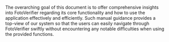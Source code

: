 ﻿The overarching goal of this document is to offer comprehensive insights into FotoVerifier regarding its core functionality and how to use the application effectively and efficiently. Such manual guidance provides a top-view of our system so that the users can easily navigate through FotoVerifier swiftly without encountering any notable difficulties when using the provided functions.
